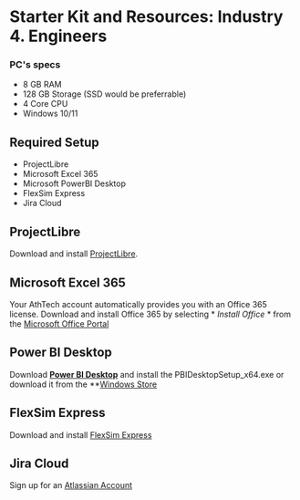 # Starter Kit and Resources: Industry 4. Engineers

### PC's specs
* 8 GB RAM
* 128 GB Storage (SSD would be preferrable)
* 4 Core CPU
* Windows 10/11

## Required Setup

- ProjectLibre
- Microsoft Excel 365
- Microsoft PowerBI Desktop
- FlexSim Express
- Jira Cloud

## ProjectLibre
Download and install [ProjectLibre](https://sourceforge.net/projects/projectlibre/).

## Microsoft Excel 365
Your AthTech account automatically provides you with an Office 365 license. 
Download and install Office 365 by selecting * *Install Office* * from the [Microsoft Office Portal](https://www.office.com/?auth=2)

## Power BI Desktop
Download **[Power BI Desktop](https://powerbi.microsoft.com/en-us/desktop/)** and install the PBIDesktopSetup_x64.exe 
or download it from the **[Windows Store](https://www.microsoft.com/en-us/p/power-bi-desktop/9ntxr16hnw1t#activetab=pivot:overviewtab)

## FlexSim Express
Download and install [FlexSim Express](https://account.flexsim.com/flexsim-express/)

## Jira Cloud
Sign up for an [Atlassian Account](https://www.atlassian.com/try/cloud/signup?bundle=jira-software&edition=free)
